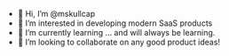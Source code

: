 - 👋 Hi, I’m @mskullcap
- 👀 I’m interested in developing modern SaaS products
- 🌱 I’m currently learning ... and will always be learning.
- 💞️ I’m looking to collaborate on any good product ideas!

<!---
mskullcap/mskullcap is a ✨ special ✨ repository because its `README.md` (this file) appears on your GitHub profile.
You can click the Preview link to take a look at your changes.
--->
